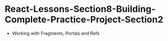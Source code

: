 # React-Lessons-Section8-Building-Complete-Practice-Project-Section2
- Working with Fragments, Portals and Refs
